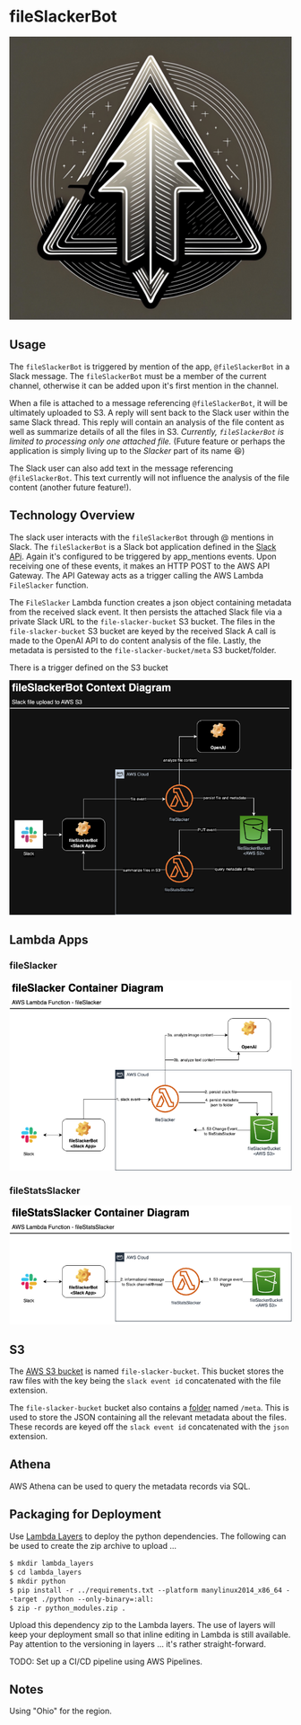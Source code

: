 # fileSlackerBot

![fileSlackerBot](docs/xtra/fileSlackerBot_icon.jpg)

## Usage
The `fileSlackerBot` is triggered by mention of the app, `@fileSlackerBot` in a Slack message. The `fileSlackerBot` 
must be a member of the current channel, otherwise it can be added upon it's first mention in the channel.

When a file is attached to a message referencing `@fileSlackerBot`, it will be ultimately uploaded to S3. A reply will
sent back to the Slack user within the same Slack thread. This reply will contain an analysis of the file content as
well as summarize details of all the files in S3. *Currently, `fileSlackerBot` is limited to processing only one attached
file.* (Future feature or perhaps the application is simply living up to the _Slacker_ part of its name :laughing:)

The Slack user can also add text in the message referencing `@fileSlackerBot`. This text currently will not influence the
analysis of the file content (another future feature!).

## Technology Overview
The slack user interacts with the `fileSlackerBot` through @ mentions in Slack. The `fileSlackerBot` is a Slack
bot application defined in the [Slack APi](https://api.slack.com/apps/). Again it's configured to be triggered
by app_mentions events. Upon receiving one of these events, it makes an HTTP POST to the AWS API Gateway. The API 
Gateway acts as a trigger calling the AWS Lambda `FileSlacker` function.

The `FileSlacker` Lambda function creates a json object containing metadata from the received slack event. It then
persists the attached Slack file via a private Slack URL to the `file-slacker-bucket` S3 bucket. The files in the
`file-slacker-bucket` S3 bucket are keyed by the received Slack  A call is made to
the OpenAI API to do content analysis of the file. Lastly, the metadata is persisted to the `file-slacker-bucket/meta`
S3 bucket/folder. 

There is a trigger defined on the S3 bucket 

![Context Diagram](docs/fileSlackerBot_context.drawio.png)

## Lambda Apps

### fileSlacker

![fileSlacker Container Diagram](docs/fileSlacker_container.drawio.png)

### fileStatsSlacker

![fileStatsSlacker Container Diagram](docs/fileStatsSlacker_container.drawio.png)

## S3
The [AWS S3 bucket](https://us-east-2.console.aws.amazon.com/s3/buckets/file-slacker-bucket?bucketType=general&region=us-east-2&tab=objects#) 
is named `file-slacker-bucket`. This bucket stores the raw files with the key being the `slack event id` concatenated 
with the file extension.

The `file-slacker-bucket` bucket also contains a [folder](https://us-east-2.console.aws.amazon.com/s3/buckets/file-slacker-bucket?region=us-east-2&bucketType=general&prefix=meta/&showversions=false) 
named `/meta`. This is used to store the JSON containing all the relevant metadata about the files. These records are 
keyed off the `slack event id` concatenated with the `json` extension.

## Athena
AWS Athena can be used to query the metadata records via SQL.

## Packaging for Deployment  
Use [Lambda Layers](https://docs.aws.amazon.com/lambda/latest/dg/chapter-layers.html?icmpid=docs_lambda_help) 
to deploy the python dependencies. The following can be used to create the zip archive to upload ...  
```
$ mkdir lambda_layers
$ cd lambda_layers
$ mkdir python
$ pip install -r ../requirements.txt --platform manylinux2014_x86_64 --target ./python --only-binary=:all:
$ zip -r python_modules.zip .
```  
Upload this dependency zip to the Lambda layers. The use of layers will keep your deployment small so that inline
editing in Lambda is still available. Pay attention to the versioning in layers ... it's rather straight-forward.

TODO: Set up a CI/CD pipeline using AWS Pipelines.

## Notes

Using "Ohio" for the region.
